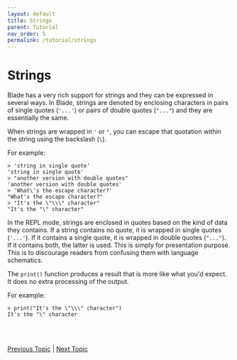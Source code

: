 ```yaml
---
layout: default
title: Strings
parent: Tutorial
nav_order: 5
permalink: /tutorial/strings
---
```


# Strings

Blade has a very rich support for strings and they can be expressed in several ways. In Blade, 
strings are denoted by enclosing characters in pairs of single quotes (`'...'`) or pairs of 
double quotes (`"..."`) and they are essentially the same.

When strings are wrapped in `'` or `"`, you can escape that quotation within the string using 
the backslash (`\`).

For example:

```blade-repl
> 'string in single quote'
'string in single quote'
> "another version with double quotes"
'another version with double quotes'
> 'What\'s the escape character?'
"What's the escape character?"
> "It's the \"\\\" character"
"It's the "\" character"
```

In the REPL mode, strings are enclosed in quotes based on the kind of data they contains. If a
string contains no quote, it is wrapped in single quotes (`'...'`). If it contains a single quote,
it is wrapped in double quotes (`"..."`). If it contains both, the latter is used. This is simply
for presentation purpose. This is to discourage readers from confusing them with language schematics.

The `print()` function produces a result that is more like what you'd expect. It does no extra 
processing of the output.

For example:

```blade-repl
> print("It's the \"\\\" character")
It's the "\" character
```


<br><br>

[Previous Topic](./numbers) | [Next Topic](./variables)